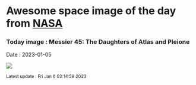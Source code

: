 
# Awesome space image of the day from [NASA](https://api.nasa.gov/)

### Today image : Messier 45: The Daughters of Atlas and Pleione
Date : 2023-01-05

![](https://apod.nasa.gov/apod/image/2301/M_45_Plejarden_Stefan_Thrun_klein1024.jpg)

<small>Latest update : Fri Jan  6 03:14:59 2023</small>
        